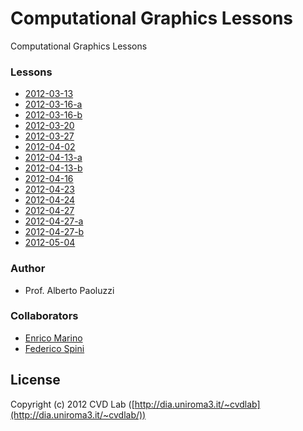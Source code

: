 # Computational Graphics Lessons

Computational Graphics Lessons

### Lessons

- [2012-03-13](https://github.com/cvdlab/cg-lessons/blob/master/lessons/2012-03-13/2012-03-13.pdf)
- [2012-03-16-a](https://github.com/cvdlab/cg-lessons/blob/master/lessons/2012-03-16-a/2012-03-16-a.pdf)
- [2012-03-16-b](https://github.com/cvdlab/cg-lessons/blob/master/lessons/2012-03-16-b/2012-03-16-b.pdf)
- [2012-03-20](https://github.com/cvdlab/cg-lessons/blob/master/lessons/2012-03-20/2012-03-20.pdf)
- [2012-03-27](https://github.com/cvdlab/cg-lessons/blob/master/lessons/2012-03-27/2012-03-27.pdf)
- [2012-04-02](https://github.com/cvdlab/cg-lessons/blob/master/lessons/2012-04-02/2012-04-02.js)
- [2012-04-13-a](https://github.com/cvdlab/cg-lessons/blob/master/lessons/2012-04-13-a/2012-04-13-a.pdf)
- [2012-04-13-b](https://github.com/cvdlab/cg-lessons/blob/master/lessons/2012-04-13-b/2012-04-13-b.pdf)
- [2012-04-16](https://github.com/cvdlab/cg-lessons/blob/master/lessons/2012-04-16/2012-04-16.pdf)
- [2012-04-23](https://github.com/cvdlab/cg-lessons/blob/master/lessons/2012-04-23/2012-04-23.pdf)
- [2012-04-24](https://github.com/cvdlab/cg-lessons/blob/master/lessons/2012-04-24/2012-04-24.pdf)
- [2012-04-27](https://github.com/cvdlab/cg-lessons/blob/master/lessons/2012-04-27/Readme.md)
- [2012-04-27-a](https://github.com/cvdlab/cg-lessons/blob/master/lessons/2012-04-27-a/2012-04-27-a.pdf)
- [2012-04-27-b](https://github.com/cvdlab/cg-lessons/blob/master/lessons/2012-04-27-b/2012-04-27-b.pdf)
- [2012-05-04](https://github.com/cvdlab/cg-lessons/blob/master/lessons/2012-05-04/)

### Author

- Prof. Alberto Paoluzzi

### Collaborators

- [Enrico Marino](http://onirame.no.de)
- [Federico Spini](http://spini.no.de)

## License

Copyright (c) 2012 CVD Lab ([http://dia.uniroma3.it/~cvdlab](http://dia.uniroma3.it/~cvdlab/))